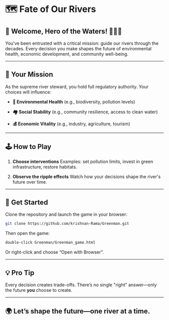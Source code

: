 # 🗺️ Fate of Our Rivers

## 🌊 Welcome, Hero of the Waters! 🔱🧜‍♂

You’ve been entrusted with a critical mission: guide our rivers through the decades. Every decision you make shapes the future of environmental health, economic development, and community well-being.

---

## 🎯 Your Mission

As the supreme river steward, you hold full regulatory authority. Your choices will influence:

* **🌱 Environmental Health**
  (e.g., biodiversity, pollution levels)

* **🏘️ Social Stability**
  (e.g., community resilience, access to clean water)

* **💰 Economic Vitality**
  (e.g., industry, agriculture, tourism)

---

## 🕹️ How to Play

1. **Choose interventions**
   Examples: set pollution limits, invest in green infrastructure, restore habitats.

2. **Observe the ripple effects**
   Watch how your decisions shape the river's future over time.

---

## 🚀 Get Started

Clone the repository and launch the game in your browser:

```bash
git clone https://github.com/krishnan-Rama/Greenman.git
```

Then open the game:

```bash
double-click Greenman/Greenman_game.html
```

Or right-click and choose “Open with Browser”.

---

## 💡 Pro Tip

Every decision creates trade-offs. There’s no single "right" answer—only the future **you** choose to create.

---

## 🌍 Let’s shape the future—one river at a time.
